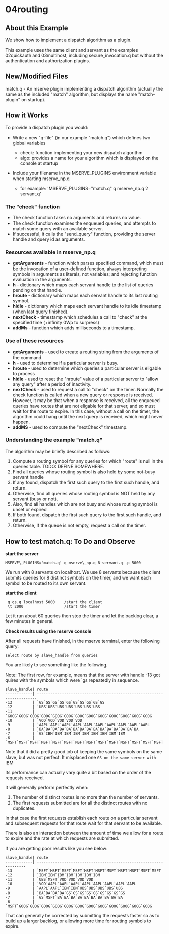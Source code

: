 # 04routing

## About this Example

We show how to implement a dispatch algorithm as a plugin.  

This example uses the same client and servant as the examples 02quickauth and 03multihost,
including secure\_invocation.q but without the authentication and authorization plugins.

## New/Modified Files

match.q - An mserve plugin implementing a dispatch algorithm (actually the same as the included "match" algorithm,
but displays the name "match-plugin" on startup).  

## How it Works

To provide a dispatch plugin you would:

- Write a new "q-file" (in our example "match.q") which defines two global variables
  - check: function implementing your new dispatch algorithm
  - algo:  provides a name for your algorithm which is displayed on the console at startup

- Include your filename in the MSERVE\_PLUGINS environment variable when starting mserve\_np.q
  - for example:  'MSERVE\_PLUGINS="match.q" q mserve\_np.q 2 servant.q'

### The "check" function

- The check function takes no arguments and returns no value. 
- The check function examines the enqueued queries, and attempts to match some query with an available server.
- If successful, it calls the "send\_query" function, providing the server handle and query id as arguments. 

### Resources available in mserve\_np.q

- **getArguments** - function which parses specified command, which must be the invocation of a user-defined function,
   always interpreting symbols in arguments as literals, not variables; and rejecting function evaluation in the arguments.
- **h**            - dictionary which maps each servant handle to the list of queries pending on that handle.
- **hroute**       - dictionary which maps each servant handle to its last routing symbol.
- **hidle**        - dictionary which maps each servant handle to its idle timestamp (when last query finished).
- **nextCheck**    - timestamp which schedules a call to "check" at the specified time (+infinity 0Wp to surpress)
- **addMs**        - function which adds milliseconds to a timestamp.

### Use of these resources

- **getArguments** - used to create a routing string from the arguments of the command.
- **h**            - used to determine if a particular server is busy.
- **hroute**       - used to determine which queries a particular server is eligable to process
- **hidle**        - used to reset the "hroute" value of a particular server to "allow any query" after a period of inactivity.
- **nextCheck**    - used to request a call to "check" on the timer. Normally the check function is called when a new query
                     or response is received. However, it may be that when a response is received, all the enqueued queries
                     have routes that are not eligable for that server, and so must wait for the route to expire. In this 
                     case, without a call on the timer, the algorithm could hang until the next query is received,
                     which might never happen.
- **addMS**        - used to compute the "nextCheck" timestamp.



### Understanding the example "match.q"

The algorithm may be briefly described as follows:
1. Compute a routing symbol for any queries for which "route" is null in the queries table. TODO: DEFINE SOMEWHERE. 
2. Find all queries whose routing symbol is also held by some not-busy servant handle
3. If any found, dispatch the first such query to the first such handle, and return.
4. Otherwise, find all queries whose routing symbol is NOT held by any servant (busy or not).
5. Also, find all handles which are not busy and whose routing symbol is unset or expired
6. If both found, dispatch the first such query to the first such handle, and return.
7. Otherwise, If the queue is not empty, request a call on the timer.


## How to test match.q: To Do and Observe

**start the server**

```
MSERVE\_PLUGINS='match.q' q mserve\_np.q 8 servant.q -p 5000
```

We run with 8 servants on localhost. 
We use 8 servants because the client submits queries for 8 distinct symbols on the timer, and we want each symbol to be routed to its own servant.

**start the client**

```
 q qs.q localhost 5000    /start the client
 \t 2000                  /start the timer
```

Let it run about 60 queries then stop the timer and let the backlog clear,
a few minutes in general. 

**Check results using the mserve console**

After all requests have finished, in the mserve terminal, enter the following query:

```
select route by slave_handle from queries
```

You are likely to see something like the following.

Note: The first row, for example, means that the server with handle -13 got quires with the symbols which were `gs repeatedly in sequence. 

```
slave_handle| route                                                                 
------------| ----------------------------------------------------------------------
-13         | `GS`GS`GS`GS`GS`GS`GS`GS`GS`GS                                        
-12         | `UBS`UBS`UBS`UBS`UBS`UBS`UBS                                          
-11         | `GOOG`GOOG`GOOG`GOOG`GOOG`GOOG`GOOG`GOOG`GOOG`GOOG`GOOG`GOOG`GOOG     
-10         | `VOD`VOD`VOD`VOD`VOD                                                  
-9          | `AAPL`AAPL`AAPL`AAPL`AAPL`AAPL`AAPL`AAPL`AAPL`AAPL                    
-8          | `BA`BA`BA`BA`BA`BA`BA`BA`BA`BA`BA`BA`BA`BA`BA                         
-7          | `GS`IBM`IBM`IBM`IBM`IBM`IBM`IBM`IBM`IBM                               
-6          | `MSFT`MSFT`MSFT`MSFT`MSFT`MSFT`MSFT`MSFT`MSFT`MSFT`MSFT`MSFT`MSFT`MSFT
```

Note that it did a pretty good job of keeping the same symbols on the same slave, but was not perfect.
It misplaced one `GS on the same server with `IBM

Its performance can actually vary quite a bit based on the order of the requests received.

It will generally perform perfectly when:
1. The number of distinct routes is no more than the number of servants.
2. The first requests submitted are for all the distinct routes with no duplicates.

In that case the first requests establish each route on a particular servant and subsequent
requests for that route wait for that servant to be available.

There is also an interaction between the amount of time we allow for a route to expire
and the rate at which requests are submitted.

If you are getting poor results like you see below:

```
slave_handle| route                                                            
------------| -----------------------------------------------------------------
-13         | `MSFT`MSFT`MSFT`MSFT`MSFT`MSFT`MSFT`MSFT`MSFT`MSFT`MSFT          
-12         | `IBM`IBM`IBM`IBM`IBM`IBM`IBM                                     
-11         | `UBS`MSFT`VOD`VOD`VOD`VOD                                        
-10         | `VOD`AAPL`AAPL`AAPL`AAPL`AAPL`AAPL`AAPL`AAPL                     
-9          | `AAPL`AAPL`IBM`IBM`UBS`UBS`UBS`UBS`UBS                           
-8          | `BA`BA`BA`BA`GS`GS`GS`GS`GS`GS`GS`GS`GS                          
-7          | `GS`MSFT`BA`BA`BA`BA`BA`BA`BA`BA`BA`BA                           
-6          | `MSFT`GOOG`GOOG`GOOG`GOOG`GOOG`GOOG`GOOG`GOOG`GOOG`GOOG`GOOG`GOOG
```

That can generally be corrected by submitting the requests faster so as to build up
a larger backlog, or allowing more time for routing symbols to expire.




